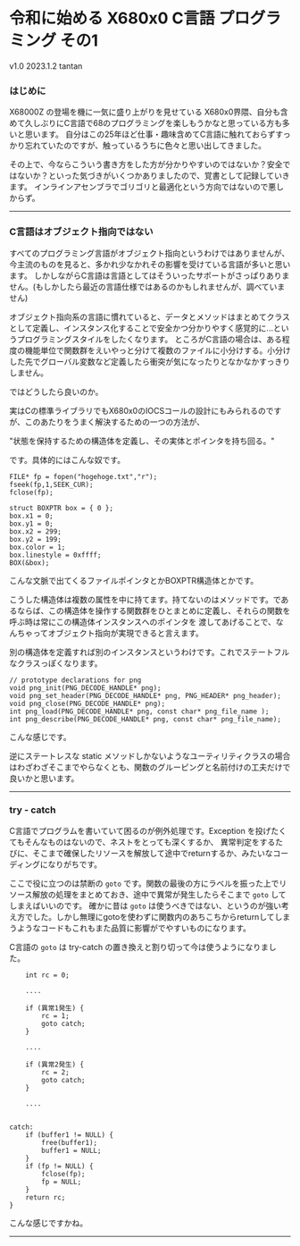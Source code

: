 # 令和に始める X680x0 C言語 プログラミング その1

v1.0 2023.1.2 tantan

### はじめに

X68000Z の登場を機に一気に盛り上がりを見せている X680x0界隈、自分も含めて久しぶりにC言語で68のプログラミングを楽しもうかなと思っている方も多いと思います。
自分はこの25年ほど仕事・趣味含めてC言語に触れておらずすっかり忘れていたのですが、触っているうちに色々と思い出してきました。

その上で、今ならこういう書き方をした方が分かりやすいのではないか？安全ではないか？といった気づきがいくつかありましたので、覚書として記録していきます。
インラインアセンブラでゴリゴリと最適化という方向ではないので悪しからず。

---

### C言語はオブジェクト指向ではない

すべてのプログラミング言語がオブジェクト指向というわけではありませんが、今主流のものを見ると、多かれ少なかれその影響を受けている言語が多いと思います。
しかしながらC言語は言語としてはそういったサポートがさっぱりありません。(もしかしたら最近の言語仕様ではあるのかもしれませんが、調べていません)

オブジェクト指向系の言語に慣れていると、データとメソッドはまとめてクラスとして定義し、インスタンス化することで安全かつ分かりやすく感覚的に...というプログラミングスタイルをしたくなります。
ところがC言語の場合は、ある程度の機能単位で関数群をえいやっと分けて複数のファイルに小分けする。小分けした先でグローバル変数など定義したら衝突が気になったりとなかなかすっきりしません。

ではどうしたら良いのか。

実はCの標準ライブラリでもX680x0のIOCSコールの設計にもみられるのですが、このあたりをうまく解決するための一つの方法が、

"状態を保持するための構造体を定義し、その実体とポインタを持ち回る。"

です。具体的にはこんな奴です。

    FILE* fp = fopen("hogehoge.txt","r");
    fseek(fp,1,SEEK_CUR);
    fclose(fp);

    struct BOXPTR box = { 0 };
    box.x1 = 0;
    box.y1 = 0;
    box.x2 = 299;
    box.y2 = 199;
    box.color = 1;
    box.linestyle = 0xffff;
    BOX(&box);

こんな文脈で出てくるファイルポインタとかBOXPTR構造体とかです。

こうした構造体は複数の属性を中に持てます。持てないのはメソッドです。であるならば、この構造体を操作する関数群をひとまとめに定義し、それらの関数を呼ぶ時は常にこの構造体インスタンスへのポインタを
渡してあげることで、なんちゃってオブジェクト指向が実現できると言えます。

別の構造体を定義すれば別のインスタンスというわけです。これでステートフルなクラスっぽくなります。

    // prototype declarations for png
    void png_init(PNG_DECODE_HANDLE* png);
    void png_set_header(PNG_DECODE_HANDLE* png, PNG_HEADER* png_header);
    void png_close(PNG_DECODE_HANDLE* png);
    int png_load(PNG_DECODE_HANDLE* png, const char* png_file_name );
    int png_describe(PNG_DECODE_HANDLE* png, const char* png_file_name);

こんな感じです。

逆にステートレスな static メソッドしかないようなユーティリティクラスの場合はわざわざそこまでやらなくとも、関数のグルーピングと名前付けの工夫だけで良いかと思います。

---

### try - catch

C言語でプログラムを書いていて困るのが例外処理です。Exception を投げたくてもそんなものはないので、ネストをとっても深くするか、
異常判定をするたびに、そこまで確保したリソースを解放して途中でreturnするか、みたいなコーディングになりがちです。

ここで役に立つのは禁断の `goto` です。関数の最後の方にラベルを振った上でリソース解放の処理をまとめておき、途中で異常が発生したらそこまで `goto` してしまえばいいのです。
確かに昔は `goto` は使うべきではない、というのが強い考え方でした。しかし無理にgotoを使わずに関数内のあちこちからreturnしてしまうようなコードもこれもまた品質に影響がでやすいものになります。

C言語の `goto` は try-catch の置き換えと割り切って今は使うようになりました。

        int rc = 0;

        ....

        if (異常1発生) {
            rc = 1;
            goto catch;
        }
        
        ....
        
        if (異常2発生) {
            rc = 2;
            goto catch;
        }
        
        ....


    catch:
        if (buffer1 != NULL) {
            free(buffer1);
            buffer1 = NULL;
        }
        if (fp != NULL) {
            fclose(fp);
            fp = NULL;
        }
        return rc;
    }

こんな感じですかね。

---



